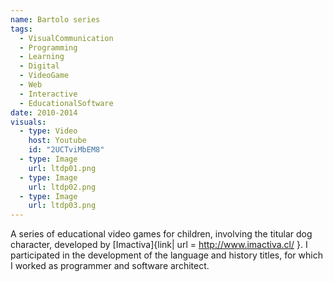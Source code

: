 ```yaml
---
name: Bartolo series
tags:
  - VisualCommunication
  - Programming
  - Learning
  - Digital
  - VideoGame
  - Web
  - Interactive
  - EducationalSoftware
date: 2010-2014
visuals:
  - type: Video
    host: Youtube
    id: "2UCTviMbEM8"
  - type: Image
    url: ltdp01.png
  - type: Image
    url: ltdp02.png
  - type: Image
    url: ltdp03.png
---
```



A series of educational video games for children, involving the titular dog character, developed by [Imactiva]{link| url = http://www.imactiva.cl/ }.
I participated in the development of the language and history titles, for which I worked as programmer and software architect.
